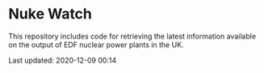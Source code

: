 # Nuke Watch

This repository includes code for retrieving the latest information available on the output of EDF nuclear power plants in the UK.

Last updated: 2020-12-09 00:14